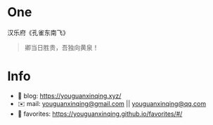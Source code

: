 
# One 
 
  
汉乐府《孔雀东南飞》 
 
>卿当日胜贵，吾独向黄泉！        
 

# Info

- 📝 blog: https://youguanxinqing.xyz/
- ✉️  mail: youguanxinqing@gmail.com || youguanxinqing@qq.com
- 📙 favorites: https://youguanxinqing.github.io/favorites/#/
